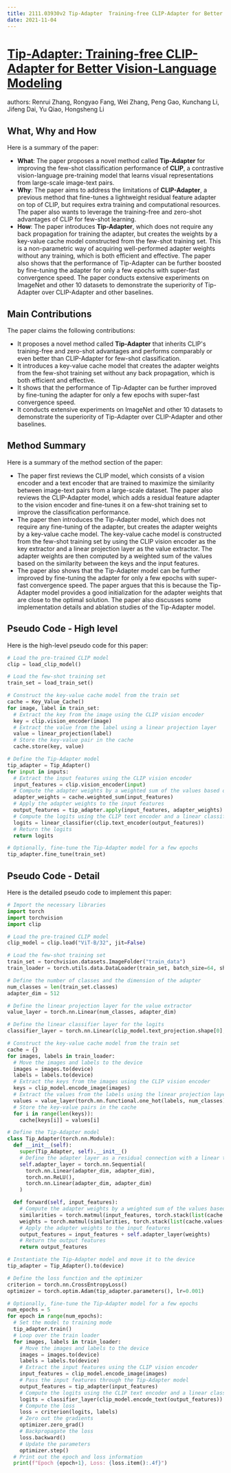 ```yaml
---
title: 2111.03930v2 Tip-Adapter  Training-free CLIP-Adapter for Better Vision-Language Modeling
date: 2021-11-04
---
```


# [Tip-Adapter: Training-free CLIP-Adapter for Better Vision-Language Modeling](http://arxiv.org/abs/2111.03930v2)

authors: Renrui Zhang, Rongyao Fang, Wei Zhang, Peng Gao, Kunchang Li, Jifeng Dai, Yu Qiao, Hongsheng Li


## What, Why and How

[1]: https://arxiv.org/abs/2111.03930 "[2111.03930] Tip-Adapter: Training-free CLIP-Adapter for Better Vision ..."
[2]: http://export.arxiv.org/abs/2111.03930v1 "[2111.03930v1] Tip-Adapter: Training-free CLIP-Adapter for ... - arXiv"
[3]: https://arxiv.org/pdf/2111.03930v2.pdf "arXiv.org e-Print archive"

Here is a summary of the paper:

- **What**: The paper proposes a novel method called **Tip-Adapter** for improving the few-shot classification performance of **CLIP**, a contrastive vision-language pre-training model that learns visual representations from large-scale image-text pairs.
- **Why**: The paper aims to address the limitations of **CLIP-Adapter**, a previous method that fine-tunes a lightweight residual feature adapter on top of CLIP, but requires extra training and computational resources. The paper also wants to leverage the training-free and zero-shot advantages of CLIP for few-shot learning.
- **How**: The paper introduces **Tip-Adapter**, which does not require any back propagation for training the adapter, but creates the weights by a key-value cache model constructed from the few-shot training set. This is a non-parametric way of acquiring well-performed adapter weights without any training, which is both efficient and effective. The paper also shows that the performance of Tip-Adapter can be further boosted by fine-tuning the adapter for only a few epochs with super-fast convergence speed. The paper conducts extensive experiments on ImageNet and other 10 datasets to demonstrate the superiority of Tip-Adapter over CLIP-Adapter and other baselines.

## Main Contributions

The paper claims the following contributions:

- It proposes a novel method called **Tip-Adapter** that inherits CLIP's training-free and zero-shot advantages and performs comparably or even better than CLIP-Adapter for few-shot classification.
- It introduces a key-value cache model that creates the adapter weights from the few-shot training set without any back propagation, which is both efficient and effective.
- It shows that the performance of Tip-Adapter can be further improved by fine-tuning the adapter for only a few epochs with super-fast convergence speed.
- It conducts extensive experiments on ImageNet and other 10 datasets to demonstrate the superiority of Tip-Adapter over CLIP-Adapter and other baselines.

## Method Summary

Here is a summary of the method section of the paper:

- The paper first reviews the CLIP model, which consists of a vision encoder and a text encoder that are trained to maximize the similarity between image-text pairs from a large-scale dataset. The paper also reviews the CLIP-Adapter model, which adds a residual feature adapter to the vision encoder and fine-tunes it on a few-shot training set to improve the classification performance.
- The paper then introduces the Tip-Adapter model, which does not require any fine-tuning of the adapter, but creates the adapter weights by a key-value cache model. The key-value cache model is constructed from the few-shot training set by using the CLIP vision encoder as the key extractor and a linear projection layer as the value extractor. The adapter weights are then computed by a weighted sum of the values based on the similarity between the keys and the input features.
- The paper also shows that the Tip-Adapter model can be further improved by fine-tuning the adapter for only a few epochs with super-fast convergence speed. The paper argues that this is because the Tip-Adapter model provides a good initialization for the adapter weights that are close to the optimal solution. The paper also discusses some implementation details and ablation studies of the Tip-Adapter model.

## Pseudo Code - High level

Here is the high-level pseudo code for this paper:

```python
# Load the pre-trained CLIP model
clip = load_clip_model()

# Load the few-shot training set
train_set = load_train_set()

# Construct the key-value cache model from the train set
cache = Key_Value_Cache()
for image, label in train_set:
  # Extract the key from the image using the CLIP vision encoder
  key = clip.vision_encoder(image)
  # Extract the value from the label using a linear projection layer
  value = linear_projection(label)
  # Store the key-value pair in the cache
  cache.store(key, value)

# Define the Tip-Adapter model
tip_adapter = Tip_Adapter()
for input in inputs:
  # Extract the input features using the CLIP vision encoder
  input_features = clip.vision_encoder(input)
  # Compute the adapter weights by a weighted sum of the values based on the similarity between the keys and the input features
  adapter_weights = cache.weighted_sum(input_features)
  # Apply the adapter weights to the input features
  output_features = tip_adapter.apply(input_features, adapter_weights)
  # Compute the logits using the CLIP text encoder and a linear classifier layer
  logits = linear_classifier(clip.text_encoder(output_features))
  # Return the logits
  return logits

# Optionally, fine-tune the Tip-Adapter model for a few epochs
tip_adapter.fine_tune(train_set)
```

## Pseudo Code - Detail

Here is the detailed pseudo code to implement this paper:

```python
# Import the necessary libraries
import torch
import torchvision
import clip

# Load the pre-trained CLIP model
clip_model = clip.load("ViT-B/32", jit=False)

# Load the few-shot training set
train_set = torchvision.datasets.ImageFolder("train_data")
train_loader = torch.utils.data.DataLoader(train_set, batch_size=64, shuffle=True)

# Define the number of classes and the dimension of the adapter
num_classes = len(train_set.classes)
adapter_dim = 512

# Define the linear projection layer for the value extractor
value_layer = torch.nn.Linear(num_classes, adapter_dim)

# Define the linear classifier layer for the logits
classifier_layer = torch.nn.Linear(clip_model.text_projection.shape[0], num_classes)

# Construct the key-value cache model from the train set
cache = {}
for images, labels in train_loader:
  # Move the images and labels to the device
  images = images.to(device)
  labels = labels.to(device)
  # Extract the keys from the images using the CLIP vision encoder
  keys = clip_model.encode_image(images)
  # Extract the values from the labels using the linear projection layer
  values = value_layer(torch.nn.functional.one_hot(labels, num_classes))
  # Store the key-value pairs in the cache
  for i in range(len(keys)):
    cache[keys[i]] = values[i]

# Define the Tip-Adapter model
class Tip_Adapter(torch.nn.Module):
  def __init__(self):
    super(Tip_Adapter, self).__init__()
    # Define the adapter layer as a residual connection with a linear transformation
    self.adapter_layer = torch.nn.Sequential(
      torch.nn.Linear(adapter_dim, adapter_dim),
      torch.nn.ReLU(),
      torch.nn.Linear(adapter_dim, adapter_dim)
    )

  def forward(self, input_features):
    # Compute the adapter weights by a weighted sum of the values based on the similarity between the keys and the input features
    similarities = torch.matmul(input_features, torch.stack(list(cache.keys())).T) / input_features.shape[-1]**0.5
    weights = torch.matmul(similarities, torch.stack(list(cache.values())))
    # Apply the adapter weights to the input features
    output_features = input_features + self.adapter_layer(weights)
    # Return the output features
    return output_features

# Instantiate the Tip-Adapter model and move it to the device
tip_adapter = Tip_Adapter().to(device)

# Define the loss function and the optimizer
criterion = torch.nn.CrossEntropyLoss()
optimizer = torch.optim.Adam(tip_adapter.parameters(), lr=0.001)

# Optionally, fine-tune the Tip-Adapter model for a few epochs
num_epochs = 5
for epoch in range(num_epochs):
  # Set the model to training mode
  tip_adapter.train()
  # Loop over the train loader
  for images, labels in train_loader:
    # Move the images and labels to the device
    images = images.to(device)
    labels = labels.to(device)
    # Extract the input features using the CLIP vision encoder
    input_features = clip_model.encode_image(images)
    # Pass the input features through the Tip-Adapter model
    output_features = tip_adapter(input_features)
    # Compute the logits using the CLIP text encoder and a linear classifier layer
    logits = classifier_layer(clip_model.encode_text(output_features))
    # Compute the loss
    loss = criterion(logits, labels)
    # Zero out the gradients
    optimizer.zero_grad()
    # Backpropagate the loss
    loss.backward()
    # Update the parameters
    optimizer.step()
  # Print out the epoch and loss information
  print(f"Epoch {epoch+1}, Loss: {loss.item():.4f}")
```
